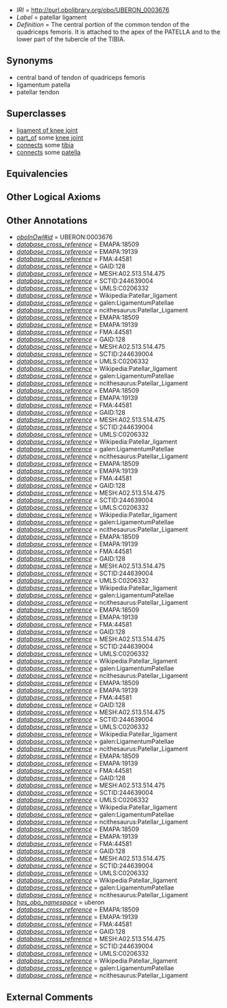  * *IRI* = http://purl.obolibrary.org/obo/UBERON_0003676
 * *Label* = patellar ligament
 * *Definition* = The central portion of the common tendon of the quadriceps femoris. It is attached to the apex of the PATELLA and to the lower part of the tubercle of the TIBIA.

## Synonyms

 * central band of tendon of quadriceps femoris
 * ligamentum patella
 * patellar tendon

## Superclasses

 * [ligament of knee joint](../../UBERON/88/UBERON_0011088.md)
 * [part_of](../../BFO/50/BFO_0000050.md) some [knee joint](../../UBERON/85/UBERON_0001485.md)
 * [connects](../../ts/core#connects.md) some [tibia](../../UBERON/79/UBERON_0000979.md)
 * [connects](../../ts/core#connects.md) some [patella](../../UBERON/46/UBERON_0002446.md)

## Equivalencies


## Other Logical Axioms


## Other Annotations

 * *[oboInOwl#id](../../id/oboInOwl#id.md)* = UBERON:0003676
 * *[database_cross_reference](../../ef/oboInOwl#hasDbXref.md)* = EMAPA:18509
 * *[database_cross_reference](../../ef/oboInOwl#hasDbXref.md)* = EMAPA:19139
 * *[database_cross_reference](../../ef/oboInOwl#hasDbXref.md)* = FMA:44581
 * *[database_cross_reference](../../ef/oboInOwl#hasDbXref.md)* = GAID:128
 * *[database_cross_reference](../../ef/oboInOwl#hasDbXref.md)* = MESH:A02.513.514.475
 * *[database_cross_reference](../../ef/oboInOwl#hasDbXref.md)* = SCTID:244639004
 * *[database_cross_reference](../../ef/oboInOwl#hasDbXref.md)* = UMLS:C0206332
 * *[database_cross_reference](../../ef/oboInOwl#hasDbXref.md)* = Wikipedia:Patellar_ligament
 * *[database_cross_reference](../../ef/oboInOwl#hasDbXref.md)* = galen:LigamentumPatellae
 * *[database_cross_reference](../../ef/oboInOwl#hasDbXref.md)* = ncithesaurus:Patellar_Ligament
 * *[database_cross_reference](../../ef/oboInOwl#hasDbXref.md)* = EMAPA:18509
 * *[database_cross_reference](../../ef/oboInOwl#hasDbXref.md)* = EMAPA:19139
 * *[database_cross_reference](../../ef/oboInOwl#hasDbXref.md)* = FMA:44581
 * *[database_cross_reference](../../ef/oboInOwl#hasDbXref.md)* = GAID:128
 * *[database_cross_reference](../../ef/oboInOwl#hasDbXref.md)* = MESH:A02.513.514.475
 * *[database_cross_reference](../../ef/oboInOwl#hasDbXref.md)* = SCTID:244639004
 * *[database_cross_reference](../../ef/oboInOwl#hasDbXref.md)* = UMLS:C0206332
 * *[database_cross_reference](../../ef/oboInOwl#hasDbXref.md)* = Wikipedia:Patellar_ligament
 * *[database_cross_reference](../../ef/oboInOwl#hasDbXref.md)* = galen:LigamentumPatellae
 * *[database_cross_reference](../../ef/oboInOwl#hasDbXref.md)* = ncithesaurus:Patellar_Ligament
 * *[database_cross_reference](../../ef/oboInOwl#hasDbXref.md)* = EMAPA:18509
 * *[database_cross_reference](../../ef/oboInOwl#hasDbXref.md)* = EMAPA:19139
 * *[database_cross_reference](../../ef/oboInOwl#hasDbXref.md)* = FMA:44581
 * *[database_cross_reference](../../ef/oboInOwl#hasDbXref.md)* = GAID:128
 * *[database_cross_reference](../../ef/oboInOwl#hasDbXref.md)* = MESH:A02.513.514.475
 * *[database_cross_reference](../../ef/oboInOwl#hasDbXref.md)* = SCTID:244639004
 * *[database_cross_reference](../../ef/oboInOwl#hasDbXref.md)* = UMLS:C0206332
 * *[database_cross_reference](../../ef/oboInOwl#hasDbXref.md)* = Wikipedia:Patellar_ligament
 * *[database_cross_reference](../../ef/oboInOwl#hasDbXref.md)* = galen:LigamentumPatellae
 * *[database_cross_reference](../../ef/oboInOwl#hasDbXref.md)* = ncithesaurus:Patellar_Ligament
 * *[database_cross_reference](../../ef/oboInOwl#hasDbXref.md)* = EMAPA:18509
 * *[database_cross_reference](../../ef/oboInOwl#hasDbXref.md)* = EMAPA:19139
 * *[database_cross_reference](../../ef/oboInOwl#hasDbXref.md)* = FMA:44581
 * *[database_cross_reference](../../ef/oboInOwl#hasDbXref.md)* = GAID:128
 * *[database_cross_reference](../../ef/oboInOwl#hasDbXref.md)* = MESH:A02.513.514.475
 * *[database_cross_reference](../../ef/oboInOwl#hasDbXref.md)* = SCTID:244639004
 * *[database_cross_reference](../../ef/oboInOwl#hasDbXref.md)* = UMLS:C0206332
 * *[database_cross_reference](../../ef/oboInOwl#hasDbXref.md)* = Wikipedia:Patellar_ligament
 * *[database_cross_reference](../../ef/oboInOwl#hasDbXref.md)* = galen:LigamentumPatellae
 * *[database_cross_reference](../../ef/oboInOwl#hasDbXref.md)* = ncithesaurus:Patellar_Ligament
 * *[database_cross_reference](../../ef/oboInOwl#hasDbXref.md)* = EMAPA:18509
 * *[database_cross_reference](../../ef/oboInOwl#hasDbXref.md)* = EMAPA:19139
 * *[database_cross_reference](../../ef/oboInOwl#hasDbXref.md)* = FMA:44581
 * *[database_cross_reference](../../ef/oboInOwl#hasDbXref.md)* = GAID:128
 * *[database_cross_reference](../../ef/oboInOwl#hasDbXref.md)* = MESH:A02.513.514.475
 * *[database_cross_reference](../../ef/oboInOwl#hasDbXref.md)* = SCTID:244639004
 * *[database_cross_reference](../../ef/oboInOwl#hasDbXref.md)* = UMLS:C0206332
 * *[database_cross_reference](../../ef/oboInOwl#hasDbXref.md)* = Wikipedia:Patellar_ligament
 * *[database_cross_reference](../../ef/oboInOwl#hasDbXref.md)* = galen:LigamentumPatellae
 * *[database_cross_reference](../../ef/oboInOwl#hasDbXref.md)* = ncithesaurus:Patellar_Ligament
 * *[database_cross_reference](../../ef/oboInOwl#hasDbXref.md)* = EMAPA:18509
 * *[database_cross_reference](../../ef/oboInOwl#hasDbXref.md)* = EMAPA:19139
 * *[database_cross_reference](../../ef/oboInOwl#hasDbXref.md)* = FMA:44581
 * *[database_cross_reference](../../ef/oboInOwl#hasDbXref.md)* = GAID:128
 * *[database_cross_reference](../../ef/oboInOwl#hasDbXref.md)* = MESH:A02.513.514.475
 * *[database_cross_reference](../../ef/oboInOwl#hasDbXref.md)* = SCTID:244639004
 * *[database_cross_reference](../../ef/oboInOwl#hasDbXref.md)* = UMLS:C0206332
 * *[database_cross_reference](../../ef/oboInOwl#hasDbXref.md)* = Wikipedia:Patellar_ligament
 * *[database_cross_reference](../../ef/oboInOwl#hasDbXref.md)* = galen:LigamentumPatellae
 * *[database_cross_reference](../../ef/oboInOwl#hasDbXref.md)* = ncithesaurus:Patellar_Ligament
 * *[database_cross_reference](../../ef/oboInOwl#hasDbXref.md)* = EMAPA:18509
 * *[database_cross_reference](../../ef/oboInOwl#hasDbXref.md)* = EMAPA:19139
 * *[database_cross_reference](../../ef/oboInOwl#hasDbXref.md)* = FMA:44581
 * *[database_cross_reference](../../ef/oboInOwl#hasDbXref.md)* = GAID:128
 * *[database_cross_reference](../../ef/oboInOwl#hasDbXref.md)* = MESH:A02.513.514.475
 * *[database_cross_reference](../../ef/oboInOwl#hasDbXref.md)* = SCTID:244639004
 * *[database_cross_reference](../../ef/oboInOwl#hasDbXref.md)* = UMLS:C0206332
 * *[database_cross_reference](../../ef/oboInOwl#hasDbXref.md)* = Wikipedia:Patellar_ligament
 * *[database_cross_reference](../../ef/oboInOwl#hasDbXref.md)* = galen:LigamentumPatellae
 * *[database_cross_reference](../../ef/oboInOwl#hasDbXref.md)* = ncithesaurus:Patellar_Ligament
 * *[database_cross_reference](../../ef/oboInOwl#hasDbXref.md)* = EMAPA:18509
 * *[database_cross_reference](../../ef/oboInOwl#hasDbXref.md)* = EMAPA:19139
 * *[database_cross_reference](../../ef/oboInOwl#hasDbXref.md)* = FMA:44581
 * *[database_cross_reference](../../ef/oboInOwl#hasDbXref.md)* = GAID:128
 * *[database_cross_reference](../../ef/oboInOwl#hasDbXref.md)* = MESH:A02.513.514.475
 * *[database_cross_reference](../../ef/oboInOwl#hasDbXref.md)* = SCTID:244639004
 * *[database_cross_reference](../../ef/oboInOwl#hasDbXref.md)* = UMLS:C0206332
 * *[database_cross_reference](../../ef/oboInOwl#hasDbXref.md)* = Wikipedia:Patellar_ligament
 * *[database_cross_reference](../../ef/oboInOwl#hasDbXref.md)* = galen:LigamentumPatellae
 * *[database_cross_reference](../../ef/oboInOwl#hasDbXref.md)* = ncithesaurus:Patellar_Ligament
 * *[database_cross_reference](../../ef/oboInOwl#hasDbXref.md)* = EMAPA:18509
 * *[database_cross_reference](../../ef/oboInOwl#hasDbXref.md)* = EMAPA:19139
 * *[database_cross_reference](../../ef/oboInOwl#hasDbXref.md)* = FMA:44581
 * *[database_cross_reference](../../ef/oboInOwl#hasDbXref.md)* = GAID:128
 * *[database_cross_reference](../../ef/oboInOwl#hasDbXref.md)* = MESH:A02.513.514.475
 * *[database_cross_reference](../../ef/oboInOwl#hasDbXref.md)* = SCTID:244639004
 * *[database_cross_reference](../../ef/oboInOwl#hasDbXref.md)* = UMLS:C0206332
 * *[database_cross_reference](../../ef/oboInOwl#hasDbXref.md)* = Wikipedia:Patellar_ligament
 * *[database_cross_reference](../../ef/oboInOwl#hasDbXref.md)* = galen:LigamentumPatellae
 * *[database_cross_reference](../../ef/oboInOwl#hasDbXref.md)* = ncithesaurus:Patellar_Ligament
 * *[has_obo_namespace](../../ce/oboInOwl#hasOBONamespace.md)* = uberon
 * *[database_cross_reference](../../ef/oboInOwl#hasDbXref.md)* = EMAPA:18509
 * *[database_cross_reference](../../ef/oboInOwl#hasDbXref.md)* = EMAPA:19139
 * *[database_cross_reference](../../ef/oboInOwl#hasDbXref.md)* = FMA:44581
 * *[database_cross_reference](../../ef/oboInOwl#hasDbXref.md)* = GAID:128
 * *[database_cross_reference](../../ef/oboInOwl#hasDbXref.md)* = MESH:A02.513.514.475
 * *[database_cross_reference](../../ef/oboInOwl#hasDbXref.md)* = SCTID:244639004
 * *[database_cross_reference](../../ef/oboInOwl#hasDbXref.md)* = UMLS:C0206332
 * *[database_cross_reference](../../ef/oboInOwl#hasDbXref.md)* = Wikipedia:Patellar_ligament
 * *[database_cross_reference](../../ef/oboInOwl#hasDbXref.md)* = galen:LigamentumPatellae
 * *[database_cross_reference](../../ef/oboInOwl#hasDbXref.md)* = ncithesaurus:Patellar_Ligament

## External Comments

